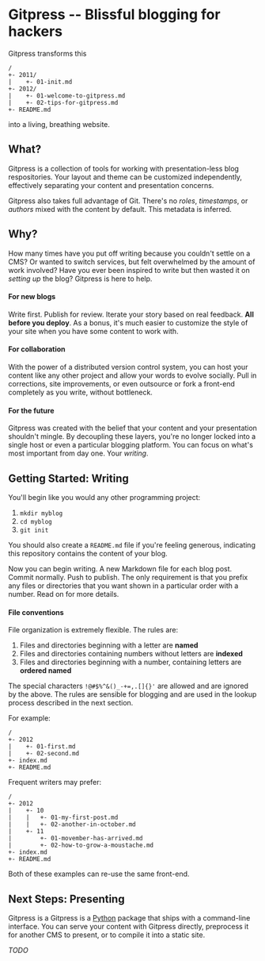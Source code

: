 Gitpress -- Blissful blogging for hackers
=========================================

Gitpress transforms this

    /
    +- 2011/
    |    +- 01-init.md
    +- 2012/
    |    +- 01-welcome-to-gitpress.md
    |    +- 02-tips-for-gitpress.md
    +- README.md

into a living, breathing website.


What?
-----

Gitpress is a collection of tools for working with presentation-less blog
respositories. Your layout and theme can be customized independently,
effectively separating your content and presentation concerns.

Gitpress also takes full advantage of Git. There's no *roles*, *timestamps*,
or *authors* mixed with the content by default. This metadata is inferred.


Why?
----

How many times have you put off writing because you couldn't settle on a CMS?
Or wanted to switch services, but felt overwhelmed by the amount of work
involved? Have you ever been inspired to write but then wasted it on *setting
up* the blog? Gitpress is here to help.

#### For new blogs

Write first. Publish for review. Iterate your story based on real feedback.
**All before you deploy**. As a bonus, it's much easier to customize
the style of your site when you have some content to work with.

#### For collaboration

With the power of a distributed version control system, you can host your
content like any other project and allow your words to evolve socially. Pull
in corrections, site improvements, or even outsource or fork a front-end
completely as you write, without bottleneck.

#### For the future

Gitpress was created with the belief that your content and your presentation
shouldn't mingle. By decoupling these layers, you're no longer locked into a
single host or even a particular blogging platform. You can focus on
what's most important from day one. Your *writing*.


Getting Started: Writing
------------------------

You'll begin like you would any other programming project:

1. `mkdir myblog`
2. `cd myblog`
3. `git init`

You should also create a `README.md` file if you're feeling generous,
indicating this repository contains the content of your blog.

Now you can begin writing. A new Markdown file for each blog post. Commit normally.
Push to publish. The only requirement is that you prefix any files or directories
that you want shown in a particular order with a number. Read on for more details.

#### File conventions

File organization is extremely flexible. The rules are:

1. Files and directories beginning with a letter are **named**
3. Files and directories containing numbers without letters are **indexed**
2. Files and directories beginning with a number,
   containing letters are **ordered named**

The special characters `!@#$%^&()_-+=,.[]{}'` are allowed and are ignored by the above.
The rules are sensible for blogging and are used in the lookup process
described in the next section.

For example:

    /
    +- 2012
    |    +- 01-first.md
    |    +- 02-second.md
    +- index.md     
    +- README.md

Frequent writers may prefer:

    /
    +- 2012
    |    +- 10
    |    |   +- 01-my-first-post.md
    |    |   +- 02-another-in-october.md
    |    +- 11
    |        +- 01-movember-has-arrived.md
    |        +- 02-how-to-grow-a-moustache.md
    +- index.md     
    +- README.md

Both of these examples can re-use the same front-end.


Next Steps: Presenting
----------------------

Gitpress is a Gitpress is a [Python](http://python.org) package that ships with a
command-line interface. You can serve your content with Gitpress directly,
preprocess it for another CMS to present, or to compile it into a static site.

*TODO*
